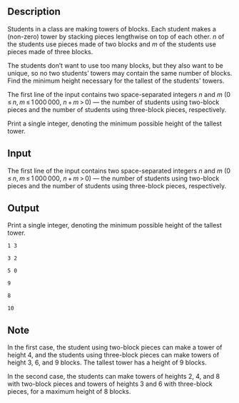 ## Description

<div><p>Students in a class are making towers of blocks. Each student makes a (non-zero) tower by stacking pieces lengthwise on top of each other. <span class="tex-span"><i>n</i></span> of the students use pieces made of two blocks and <span class="tex-span"><i>m</i></span> of the students use pieces made of three blocks.</p><p>The students don’t want to use too many blocks, but they also want to be unique, so no two students’ towers may contain the same number of blocks. Find the minimum height necessary for the tallest of the students' towers.</p></div><div class="input-specification"><p>The first line of the input contains two space-separated integers <span class="tex-span"><i>n</i></span> and <span class="tex-span"><i>m</i></span> (<span class="tex-span">0 ≤ <i>n</i>, <i>m</i> ≤ 1 000 000</span>, <span class="tex-span"><i>n</i> + <i>m</i> &gt; 0</span>)&nbsp;— the number of students using two-block pieces and the number of students using three-block pieces, respectively.</p></div><div class="output-specification"><p>Print a single integer, denoting the minimum possible height of the tallest tower.</p></div>

## Input

<p>The first line of the input contains two space-separated integers <span class="tex-span"><i>n</i></span> and <span class="tex-span"><i>m</i></span> (<span class="tex-span">0 ≤ <i>n</i>, <i>m</i> ≤ 1 000 000</span>, <span class="tex-span"><i>n</i> + <i>m</i> &gt; 0</span>)&nbsp;— the number of students using two-block pieces and the number of students using three-block pieces, respectively.</p>

## Output

<p>Print a single integer, denoting the minimum possible height of the tallest tower.</p>





```input1
1 3

```




```input2
3 2

```




```input3
5 0

```




```output1
9

```




```output2
8

```




```output3
10

```



## Note

<p>In the first case, the student using two-block pieces can make a tower of height <span class="tex-span">4</span>, and the students using three-block pieces can make towers of height <span class="tex-span">3</span>, <span class="tex-span">6</span>, and <span class="tex-span">9</span> blocks. The tallest tower has a height of <span class="tex-span">9</span> blocks.</p><p>In the second case, the students can make towers of heights <span class="tex-span">2</span>, <span class="tex-span">4</span>, and <span class="tex-span">8</span> with two-block pieces and towers of heights <span class="tex-span">3</span> and <span class="tex-span">6</span> with three-block pieces, for a maximum height of <span class="tex-span">8</span> blocks.</p>

